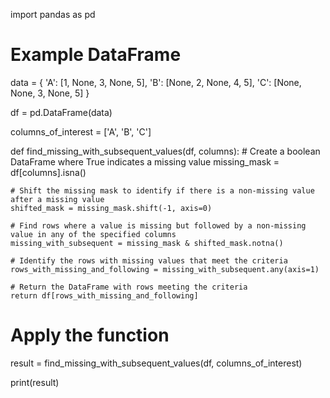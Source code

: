 import pandas as pd

# Example DataFrame
data = {
    'A': [1, None, 3, None, 5],
    'B': [None, 2, None, 4, 5],
    'C': [None, None, 3, None, 5]
}

df = pd.DataFrame(data)

columns_of_interest = ['A', 'B', 'C']

def find_missing_with_subsequent_values(df, columns):
    # Create a boolean DataFrame where True indicates a missing value
    missing_mask = df[columns].isna()
    
    # Shift the missing mask to identify if there is a non-missing value after a missing value
    shifted_mask = missing_mask.shift(-1, axis=0)
    
    # Find rows where a value is missing but followed by a non-missing value in any of the specified columns
    missing_with_subsequent = missing_mask & shifted_mask.notna()
    
    # Identify the rows with missing values that meet the criteria
    rows_with_missing_and_following = missing_with_subsequent.any(axis=1)
    
    # Return the DataFrame with rows meeting the criteria
    return df[rows_with_missing_and_following]

# Apply the function
result = find_missing_with_subsequent_values(df, columns_of_interest)

print(result)
